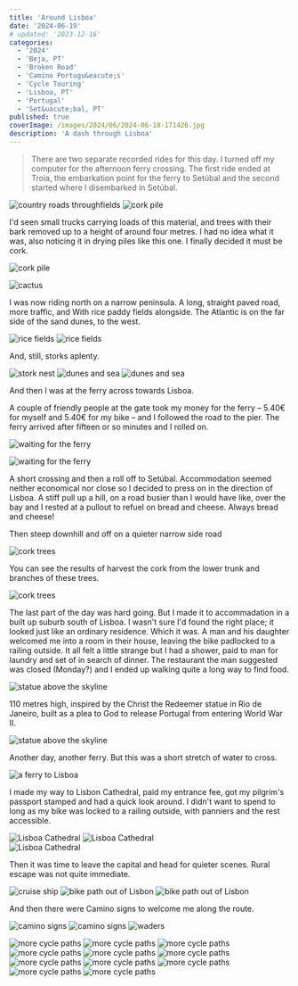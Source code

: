 ```yaml
---
title: 'Around Lisboa'
date: '2024-06-19'
# updated: '2023-12-16'
categories:
  - '2024'
  - 'Beja, PT'
  - 'Broken Road'
  - 'Camino Portugu&eacute;s'
  - 'Cycle Touring'
  - 'Lisboa, PT'
  - 'Portugal'
  - 'Set&uacute;bal, PT'
published: true
coverImage: /images/2024/06/2024-06-18-171426.jpg
description: 'A dash through Lisboa'
---
```


<script>
	import Callout from '$lib/components/Callout.svelte'
  import Img from '$lib/components/Img.svelte' 
  import DayCardHGroup from '$lib/components/DayCardHGroup.svelte' 
</script>

<section class="card">

<DayCardHGroup
  where="Vila Nova de Santo Andr&eacute; &ndash; Troia, a ferry <br/>and Set&uacute;bal &ndash; Cruz de Pau"
  when="6/17/2024"
  distance="91.0 km, 741 m, 3719.7km to date" 
/>

<blockquote>There are two separate recorded rides for this day. I turned off my computer for the afternoon ferry crossing. The first ride ended at Troia, the embarkation point for the ferry to Set&uacute;bal and the second started where I disembarked in Set&uacute;bal.</blockquote>

<Img
    src="/images/2024/06/2024-06-17-111152.jpg"
    alt="country roads throughfields"
  />
<Img
    src="/images/2024/06/2024-06-17-113234.jpg"
    alt="cork pile"
  />

  <p>I'd seen small trucks carrying loads of this material, and trees with their bark removed up to a height of around four metres. I had no idea what it was, also noticing it in drying piles like this one. I finally decided it must be cork.</p>
  <Img
    src="/images/2024/06/2024-06-17-113253.jpg"
    alt="cork pile"
  />
 
  <Img
    src="/images/2024/06/2024-06-17-140345.jpg"
    alt="cactus"
  />
   <p>I was now riding north on a narrow peninsula. A long, straight paved road, more traffic, and With rice paddy fields alongside. The Atlantic is on the far side of the sand dunes, to the west.</p>
  <Img
    src="/images/2024/06/2024-06-17-140407.jpg"
    alt="rice fields"
  />
  <Img
    src="/images/2024/06/2024-06-17-140415.jpg"
    alt="rice fields"
  />
  <p>And, still, storks aplenty.</p>
  <Img
    src="/images/2024/06/2024-06-17-141542.jpg"
    alt="stork nest"
  />
  <Img
    src="/images/2024/06/2024-06-17-144918.jpg"
    alt="dunes and sea"
  />
  <Img
    src="/images/2024/06/2024-06-17-145653.jpg"
    alt="dunes and sea"
  />
  <p>And then I was at the ferry across towards Lisboa.</p>

  <p>A couple of friendly people at the gate took my money for the ferry &ndash; 5.40&euro; for myself and 5.40&euro; for my bike &ndash; and I followed the road to the pier. The ferry arrived after fifteen or so minutes and I rolled on. </p>

<Img
    src="/images/2024/06/2024-06-17-154403.jpg"
    alt="waiting for the ferry"
  />

<Img
    src="/images/2024/06/2024-06-17-155413.jpg"
    alt="waiting for the ferry"
  />

  <p>A short crossing and then a roll off to Set&uacute;bal. Accommodation seemed neither economical nor close so I decided to press on in the direction of Lisboa. A stiff pull up a hill, on a road busier than I would have like, over the bay and I rested at a pullout to refuel on bread and cheese. Always bread and cheese!</p>

  <p>Then steep downhill and off on a quieter narrow side road</p>

<Img
    src="/images/2024/06/2024-06-17-172953.jpg"
    alt="cork trees"
  />

  <p>You can see the results of harvest the cork from the lower trunk and branches of these trees.</p>

<Img
    src="/images/2024/06/2024-06-17-174518.jpg"
    alt="cork trees"
  />

  <p>The last part of the day was hard going. But I made it to accommadation in a built up suburb south of Lisboa. I wasn't sure I'd found the right place; it looked just like an ordinary residence. Which it was. A man and his daughter welcomed me into a room in their house, leaving the bike padlocked to a railing outside. It all felt a little strange but I had a shower, paid to man for laundry and set of in search of dinner. The restaurant the man suggested was closed (Monday?) and I ended up walking quite a long way to find food. </p>

</section>

<section class="card">

<DayCardHGroup
  where="Cruz de Pau, Set&uacute;bal &ndash; Azambuja, Lisboa"
  when="6/18/2024"
  distance="71.8 km, 388 m, 3791.5 km to date" 
/>

<Img
    src="/images/2024/06/2024-06-18-112256.jpg"
    alt="statue above the skyline"
    caption="The Cristo Rei statue"
/>

<p>110 metres high, inspired by the Christ the Redeemer statue in Rio de Janeiro, built as a plea to God to release Portugal from entering World War II.</p>

<Img
    src="/images/2024/06/2024-06-18-115649.jpg"
    alt="statue above the skyline"
/>

<p>Another day, another ferry. But this was a short stretch of water to cross.</p>

<Img
    src="/images/2024/06/2024-06-18-115707.jpg"
    alt="a ferry to Lisboa"
/>

<p>I made my way to Lisbon Cathedral, paid my entrance fee, got my pilgrim's passport stamped and had a quick look around. I didn't want to spend to long as my bike was locked to a railing outside, with panniers and the rest accessible.</p>
<Img
    src="/images/2024/06/2024-06-18-121323.jpg"
    alt="Lisboa Cathedral"
/>
<Img
    src="/images/2024/06/2024-06-18-122418.jpg"
    alt="Lisboa Cathedral"
/>
<div class="w-70">
  <Img
      src="/images/2024/06/2024-06-18-122557.jpg"
      alt="Lisboa Cathedral"
  />
</div>

<p>Then it was time to leave the capital and head for quieter scenes. Rural escape was not quite immediate.</p>
<Img
    src="/images/2024/06/2024-06-18-125419.jpg"
    alt="cruise ship"
/>
<Img
    src="/images/2024/06/2024-06-18-154457.jpg"
    alt="bike path out of Lisbon"
/>
<Img
    src="/images/2024/06/2024-06-18-170342.jpg"
    alt="bike path out of Lisbon"
/>
<p>And then there were Camino signs to welcome me along the route.</p>
<Img
    src="/images/2024/06/2024-06-18-171426.jpg"
    alt="camino signs"
/>
<Img
    src="/images/2024/06/2024-06-18-174532.jpg"
    alt="camino signs"
/>
<Img
    src="/images/2024/06/2024-06-18-184038.jpg"
    alt="waders"
/>

</section>

<section class="card">
  
  <DayCardHGroup
    where="Azambuja, Lisboa &ndash; Goleg&atilde;, Santar&eacute;m"
    when="6/19/2024"
    distance="65.2 km, 248 m, 3856.7 km to date" 
  />

<Img
    src="/images/2024/06/2024-06-19-112638.jpg"
    alt="more cycle paths"
/>
<Img
    src="/images/2024/06/2024-06-19-113319.jpg"
    alt="more cycle paths"
/>
<Img
    src="/images/2024/06/2024-06-19-113842.jpg"
    alt="more cycle paths"
/>
<Img
    src="/images/2024/06/2024-06-19-115542.jpg"
    alt="more cycle paths"
/>
<Img
    src="/images/2024/06/2024-06-19-121528.jpg"
    alt="more cycle paths"
/>
<Img
    src="/images/2024/06/2024-06-19-130615.jpg"
    alt="more cycle paths"
/>
<Img
    src="/images/2024/06/2024-06-19-132818.jpg"
    alt="more cycle paths"
/>
<Img
    src="/images/2024/06/2024-06-19-142002.jpg"
    alt="more cycle paths"
/>
<Img
    src="/images/2024/06/2024-06-19-144645.jpg"
    alt="more cycle paths"
/>
<Img
    src="/images/2024/06/2024-06-19-150332.jpg"
    alt="more cycle paths"
/>
<Img
    src="/images/2024/06/2024-06-19-173311.jpg"
    alt="more cycle paths"
/>

</section>
